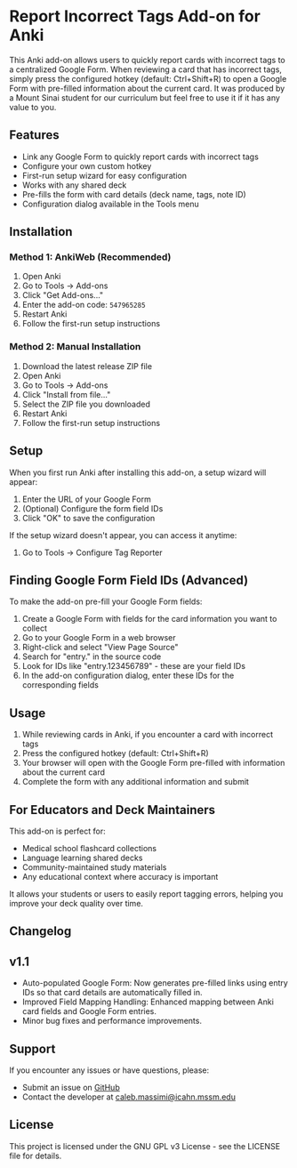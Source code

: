 # Report Incorrect Tags Add-on for Anki

This Anki add-on allows users to quickly report cards with incorrect tags to a centralized Google Form. When reviewing a card that has incorrect tags, simply press the configured hotkey (default: Ctrl+Shift+R) to open a Google Form with pre-filled information about the current card. It was produced by a Mount Sinai student for our curriculum but feel free to use it if it has any value to you.

## Features

- Link any Google Form to quickly report cards with incorrect tags
- Configure your own custom hotkey
- First-run setup wizard for easy configuration
- Works with any shared deck
- Pre-fills the form with card details (deck name, tags, note ID)
- Configuration dialog available in the Tools menu

## Installation

### Method 1: AnkiWeb (Recommended)

1. Open Anki
2. Go to Tools → Add-ons
3. Click "Get Add-ons..."
4. Enter the add-on code: `547965285`
6. Restart Anki
7. Follow the first-run setup instructions

### Method 2: Manual Installation

1. Download the latest release ZIP file
2. Open Anki
3. Go to Tools → Add-ons
4. Click "Install from file..."
5. Select the ZIP file you downloaded
6. Restart Anki
7. Follow the first-run setup instructions

## Setup

When you first run Anki after installing this add-on, a setup wizard will appear:

1. Enter the URL of your Google Form
2. (Optional) Configure the form field IDs
3. Click "OK" to save the configuration

If the setup wizard doesn't appear, you can access it anytime:
1. Go to Tools → Configure Tag Reporter

## Finding Google Form Field IDs (Advanced)

To make the add-on pre-fill your Google Form fields:

1. Create a Google Form with fields for the card information you want to collect
2. Go to your Google Form in a web browser
3. Right-click and select "View Page Source"
4. Search for "entry." in the source code
5. Look for IDs like "entry.123456789" - these are your field IDs
6. In the add-on configuration dialog, enter these IDs for the corresponding fields

## Usage

1. While reviewing cards in Anki, if you encounter a card with incorrect tags
2. Press the configured hotkey (default: Ctrl+Shift+R)
3. Your browser will open with the Google Form pre-filled with information about the current card
4. Complete the form with any additional information and submit

## For Educators and Deck Maintainers

This add-on is perfect for:
- Medical school flashcard collections
- Language learning shared decks
- Community-maintained study materials
- Any educational context where accuracy is important

It allows your students or users to easily report tagging errors, helping you improve your deck quality over time.

## Changelog
## v1.1
- Auto-populated Google Form: Now generates pre-filled links using entry IDs so that card details are automatically filled in.
- Improved Field Mapping Handling: Enhanced mapping between Anki card fields and Google Form entries.
- Minor bug fixes and performance improvements.

## Support

If you encounter any issues or have questions, please:
- Submit an issue on [GitHub](https://github.com/CMproduct/report_incorrect_tags)
- Contact the developer at caleb.massimi@icahn.mssm.edu

## License

This project is licensed under the GNU GPL v3 License - see the LICENSE file for details.
